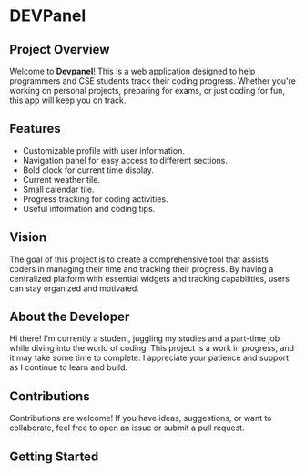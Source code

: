 # DEVPanel

## Project Overview

Welcome to **Devpanel**! This is a web application designed to help programmers and CSE students track their coding progress. Whether you're working on personal projects, preparing for exams, or just coding for fun, this app will keep you on track.

## Features

- Customizable profile with user information.
- Navigation panel for easy access to different sections.
- Bold clock for current time display.
- Current weather tile.
- Small calendar tile.
- Progress tracking for coding activities.
- Useful information and coding tips.

## Vision

The goal of this project is to create a comprehensive tool that assists coders in managing their time and tracking their progress. By having a centralized platform with essential widgets and tracking capabilities, users can stay organized and motivated.

## About the Developer

Hi there! I'm currently a student, juggling my studies and a part-time job while diving into the world of coding. This project is a work in progress, and it may take some time to complete. I appreciate your patience and support as I continue to learn and build.

## Contributions

Contributions are welcome! If you have ideas, suggestions, or want to collaborate, feel free to open an issue or submit a pull request.

## Getting Started
